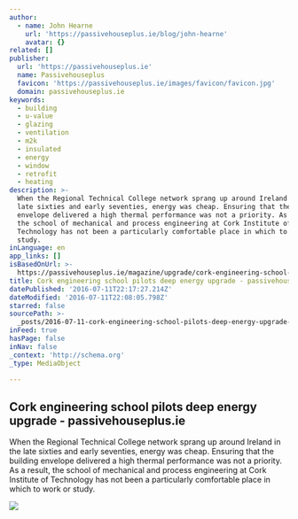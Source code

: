 ```yaml
---
author:
  - name: John Hearne
    url: 'https://passivehouseplus.ie/blog/john-hearne'
    avatar: {}
related: []
publisher:
  url: 'https://passivehouseplus.ie'
  name: Passivehouseplus
  favicon: 'https://passivehouseplus.ie/images/favicon/favicon.jpg'
  domain: passivehouseplus.ie
keywords:
  - building
  - u-value
  - glazing
  - ventilation
  - m2k
  - insulated
  - energy
  - window
  - retrofit
  - heating
description: >-
  When the Regional Technical College network sprang up around Ireland in the
  late sixties and early seventies, energy was cheap. Ensuring that the building
  envelope delivered a high thermal performance was not a priority. As a result,
  the school of mechanical and process engineering at Cork Institute of
  Technology has not been a particularly comfortable place in which to work or
  study.
inLanguage: en
app_links: []
isBasedOnUrl: >-
  https://passivehouseplus.ie/magazine/upgrade/cork-engineering-school-pilots-deep-energy-upgrade
title: Cork engineering school pilots deep energy upgrade - passivehouseplus.ie
datePublished: '2016-07-11T22:17:27.214Z'
dateModified: '2016-07-11T22:08:05.798Z'
starred: false
sourcePath: >-
  _posts/2016-07-11-cork-engineering-school-pilots-deep-energy-upgrade-passive.md
inFeed: true
hasPage: false
inNav: false
_context: 'http://schema.org'
_type: MediaObject

---
```

<article style=""><h1>Cork engineering school pilots deep energy upgrade - passivehouseplus.ie</h1><p>When the Regional Technical College network sprang up around Ireland in the late sixties and early seventies, energy was cheap. Ensuring that the building envelope delivered a high thermal performance was not a priority. As a result, the school of mechanical and process engineering at Cork Institute of Technology has not been a particularly comfortable place in which to work or study.</p><img src="https://passivehouseplus.ie/images/magazine_images/Vol_1_-_Iss_03/Cork-engineering-school-01.jpg" /></article>